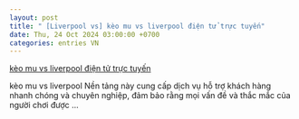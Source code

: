 ```yaml
---
layout: post
title: " [Liverpool vs] kèo mu vs liverpool điện tử trực tuyến"
date: Thu, 24 Oct 2024 03:00:00 +0700
categories: entries VN
---
```

[kèo mu vs liverpool điện tử trực tuyến](https://www.bienphong.com.vn/xg995jux467in319ir142sh69og36hoh62)

kèo mu vs liverpool Nền tảng này cung cấp dịch vụ hỗ trợ khách hàng nhanh chóng và chuyên nghiệp, đảm bảo rằng mọi vấn đề và thắc mắc của người chơi được ...

